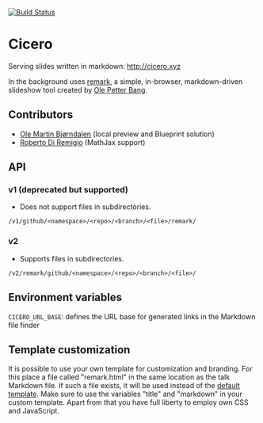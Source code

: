 [![Build Status](https://travis-ci.org/bast/cicero.svg?branch=master)](https://travis-ci.org/bast/cicero/builds)


# Cicero

Serving slides written in markdown: http://cicero.xyz

In the background uses [remark](https://github.com/gnab/remark),
a simple, in-browser, markdown-driven slideshow tool
created by [Ole Petter Bang](https://github.com/gnab).


## Contributors

- [Ole Martin Bjørndalen](https://github.com/olemb) (local preview and Blueprint solution)
- [Roberto Di Remigio](https://github.com/robertodr) (MathJax support)


## API

### v1 (deprecated but supported)

- Does not support files in subdirectories.
```
/v1/github/<namespace>/<repo>/<branch>/<file>/remark/
```


### v2

- Supports files in subdirectories.
```
/v2/remark/github/<namespace>/<repo>/<branch>/<file>/
```


## Environment variables

`CICERO_URL_BASE`: defines the URL base for generated links in the Markdown file finder


## Template customization

It is possible to use your own template for customization and branding.  For
this place a file called "remark.html" in the same location as the talk
Markdown file. If such a file exists, it will be used instead of the [default
template](../master/cicero/templates/remark.html). Make sure to use the
variables "title" and "markdown" in your custom template. Apart from that you
have full liberty to employ own CSS and JavaScript.
